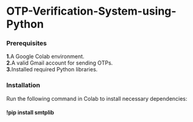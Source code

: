 # OTP-Verification-System-using-Python

<h3>Prerequisites</h3
Before running the code, ensure you have:

<b>1.</b>A Google Colab environment.<br>
<b>2.</b>A valid Gmail account for sending OTPs.<br>
<b>3.</b>Installed required Python libraries.<br>

<h3>Installation</h3>

Run the following command in Colab to install necessary dependencies:<br>
<h4>!pip install smtplib</h4>
